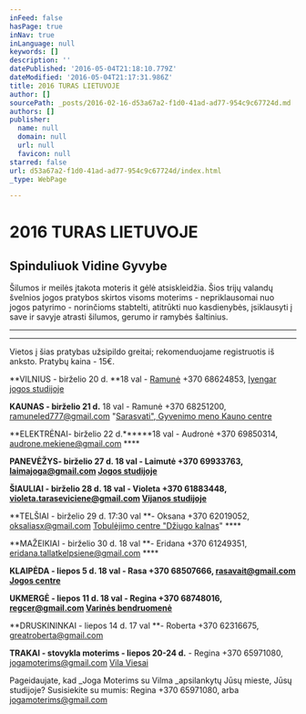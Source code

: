 ```yaml
---
inFeed: false
hasPage: true
inNav: true
inLanguage: null
keywords: []
description: ''
datePublished: '2016-05-04T21:18:10.779Z'
dateModified: '2016-05-04T21:17:31.986Z'
title: 2016 TURAS LIETUVOJE
author: []
sourcePath: _posts/2016-02-16-d53a67a2-f1d0-41ad-ad77-954c9c67724d.md
authors: []
publisher:
  name: null
  domain: null
  url: null
  favicon: null
starred: false
url: d53a67a2-f1d0-41ad-ad77-954c9c67724d/index.html
_type: WebPage

---
```

# 2016 TURAS LIETUVOJE

## Spinduliuok Vidine Gyvybe 

Šilumos ir meilės įtakota moteris it gėlė atsiskleidžia. Šios trijų valandų švelnios jogos pratybos skirtos visoms moterims - nepriklausomai nuo jogos patyrimo - norinčioms stabtelti, atitrūkti nuo kasdienybės, įsiklausyti į save ir savyje atrasti šilumos, gerumo ir ramybės šaltinius.

****

****

Vietos į šias pratybas užsipildo greitai; rekomenduojame registruotis iš anksto. Pratybų kaina - 15€. 

**VILNIUS - birželio 20 d. **18 val - [Ramunė][0] +370 68624853, [Iyengar jogos studijoje][1]

**KAUNAS - birželio 21 d.** 18 val - Ramunė +370 68251200, ramuneled777@gmail.com "[Sarasvati", Gyvenimo meno Kauno centre][2]

**ELEKTRĖNAI- birželio 22 d.******18 val - Audronė +370 69850314, audrone.mekiene@gmail.com ****

**PANEVĖŽYS- birželio 27 d. 18 val **- Laimutė +370 69933763, laimajoga@gmail.com [Jogos studijoje][3]****

**ŠIAULIAI - birželio 28 d. 18 val **- Violeta +370 61883448, violeta.taraseviciene@gmail.com [Vijanos studijoje][4]****

**TELŠIAI - birželio 29 d. 17:30 val **- Oksana +370 62019052, oksaliasx@gmail.com [Tobulėjimo centre "Džiugo kalnas][5]" ****

**MAŽEIKIAI - birželio 30 d. 18 val **- Eridana +370 61249351, eridana.tallatkelpsiene@gmail.com ****

**KLAIPĖDA - liepos 5 d. 18 val **- Rasa +370 68507666, rasavait@gmail.com [Jogos centre ][6]****

**UKMERGĖ - liepos 11 d. 18 val **- Regina +370 68748016, regcer@gmail.com [Varinės bendruomenė][7]****

**DRUSKININKAI - liepos 14 d. 17 val **- Roberta +370 62316675, greatroberta@gmail.com

**TRAKAI - stovykla moterims - liepos 20-24 d.** - Regina +370 65971080, jogamoterims@gmail.com [Vila Viesai][8]

Pageidaujate, kad _Joga Moterims su Vilma _apsilankytų Jūsų mieste, Jūsų studijoje? Susisiekite su mumis: Regina +370 65971080, arba jogamoterims@gmail.com

[0]: ramunejoga@gmail.com
[1]: http://www.iyengarjoga.lt/index.html
[2]: http://www.sarasvati.lt/apie
[3]: http://www.jogosmedis.lt/
[4]: http://www.vijanos-studija.lt/
[5]: https://www.facebook.com/dziugokalnas.tobulejimocentras?fref=ts
[6]: http://www.jogos-centras.lt/
[7]: http://www.varine.lt/
[8]: http://www.vilaviesai.lt/
